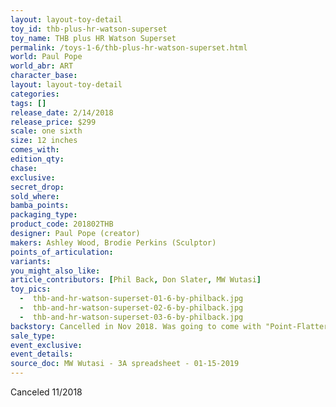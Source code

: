 ```yaml
---
layout: layout-toy-detail 
toy_id: thb-plus-hr-watson-superset
toy_name: THB plus HR Watson Superset
permalink: /toys-1-6/thb-plus-hr-watson-superset.html
world: Paul Pope
world_abr: ART
character_base: 
layout: layout-toy-detail
categories: 
tags: []
release_date: 2/14/2018
release_price: $299 
scale: one sixth
size: 12 inches
comes_with: 
edition_qty: 
chase: 
exclusive: 
secret_drop: 
sold_where: 
bamba_points: 
packaging_type: 
product_code: 201802THB
designer: Paul Pope (creator)
makers: Ashley Wood, Brodie Perkins (Sculptor)
points_of_articulation: 
variants: 
you_might_also_like: 
article_contributors: [Phil Back, Don Slater, MW Wutasi]
toy_pics: 
  -  thb-and-hr-watson-superset-01-6-by-philback.jpg
  -  thb-and-hr-watson-superset-02-6-by-philback.jpg
  -  thb-and-hr-watson-superset-03-6-by-philback.jpg
backstory: Cancelled in Nov 2018. Was going to come with "Point-Flatter-Cut" remastered softcover comic & chance at an original Paul Pope THB/HR sketch (10 pcs). "THB" = Tri-Hydro Bi-Oxygenate.
sale_type: 
event_exclusive: 
event_details: 
source_doc: MW Wutasi - 3A spreadsheet - 01-15-2019
---
```

 Canceled 11/2018
